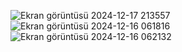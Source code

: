 ![Ekran görüntüsü 2024-12-17 213557](https://github.com/user-attachments/assets/afc05384-fca9-4e4a-b1e5-b51d97206945)
![Ekran görüntüsü 2024-12-16 061816](https://github.com/user-attachments/assets/512e4796-d858-439e-a875-8d670067f950)
![Ekran görüntüsü 2024-12-16 062132](https://github.com/user-attachments/assets/4f9468b2-34e0-40e7-b863-81b5e96f6132)
